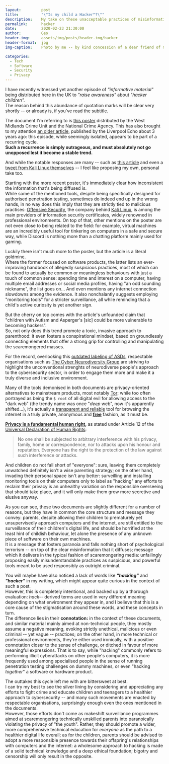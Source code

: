 ```yaml
---
layout:         post
title:          "\"Is my child a Hacker™?\""
description:    My take on these unacceptable practices of misinformation and scaremongering
permalink:      hacker
date:           2020-02-23 21:30:00
author:         Geo
header-img:     assets/img/posts/header-img/hacker
header-format:  jpg
img-caption:    Photo by me -- by kind concession of a dear friend of mine who, conveniently, wishes to remain Anonymous (;

categories:
  - Tech
  - Software
  - Security
  - Privacy
---
```


I have recently witnessed yet another episode of *"informative material"* being distributed here in the UK to *"raise awareness"* about *"hacker children".*    
The reason behind this abundance of quotation marks will be clear very shortly -- or already is, if you've read the subtitle.

The document I'm referring to is [this poster](https://pbs.twimg.com/media/EQmqe5xWAAAmSJ0?format=jpg&name=4096x4096) distributed by the West Midlands Crime Unit and the National Crime Agency.
This has also brought to my attention [an older article](https://www.liverpoolecho.co.uk/news/liverpool-news/signs-your-child-computer-hacker-12626527), published by the Liverpool Echo about 3 years ago: this episode, while seemingly isolated, appears to be part of a recurring cycle.    
**Such a recurrence is simply outrageous, and must absolutely not go unopposed lest it become a stable trend.**

And while the notable responses are many -- such as [this article](https://www.theregister.co.uk/2020/02/14/silly_police_infosec_parental_advice_poster) and even a [tweet from Kali Linux themselves](https://twitter.com/kalilinux/status/1227703199584395267) -- I feel like proposing my own, personal take too.

Starting with the more recent poster, it's immediately clear how inconsistent the information that's being diffused is.   
While some of the mentioned tools, despite being specifically designed for authorised penetration testing, sometimes do indeed end up in the wrong hands, in no way does this imply that they are strictly tied to malicious practises: [Offensive Security](https://www.offensive-security.com), the company behind [Kali Linux](https://www.kali.org), is among the main providers of information security certificates, widely renowned in professional environments.
On top of that, other mentions on the poster are not even close to being related to the field: for example, virtual machines are an incredibly useful tool for tinkering on computers in a safe and secure way, while Discord is nothing more than a chatting platform mainly used for gaming.

Luckily there isn't much more to the poster, but the article is a literal goldmine.   
Where the former focused on software products, the latter lists an ever-improving handbook of allegedly suspicious practices, most of which can be found to actually be common or meaningless behaviours with just a touch of common sense: spending time and interest on a computer, having multiple email addresses or social media profiles, having "an odd sounding nickname", the list goes on... And even mentions any internet connection slowdowns among the evidence.
It also nonchalantly suggests employing "monitoring tools" for a stricter surveillance, all while reminding that a child's active curiosity is yet another sign.

But the cherry on top comes with the article's unfounded claim that "children with Autism and Asperger's [sic] could be more vulnerable to becoming hackers".   
So, not only does this trend promote a toxic, invasive approach to parenthood: it even fosters a conspirational mindset, based on groundlessly connecting elements that offer a strong grip for controlling and manipulating the scaremongered masses.

For the record, overlooking this [outdated labeling of ASDs](https://en.wikipedia.org/wiki/Autism_spectrum#Classification), respectable organisations such as [The Cyber Neurodiversity Group](https://www.neurocyber.uk) are striving to highlight the unconventional strenghts of neurodiverse people's approach to the cybersecurity sector, in order to engage them more and make it a truly diverse and inclusive environment.

Many of the tools demonised in both documents are privacy-oriented alternatives to mainstream products, most notably [Tor](https://www.torproject.org): while too often portrayed as being the `$ root` of all digital evil for allowing access to the "dark web" (the trendy name was once "*deep* web", now it's apparently shifted...), it's actually a [transparent and reliable](https://github.com/torproject/tor) tool for browsing the internet in a truly private, anonymous and **[free](https://www.gnu.org/philosophy/free-sw.en.html)** fashion, as it must be.

**[Privacy is a fundamental human right](https://www.privacyinternational.org/explainer/56/what-privacy),** as stated under Article 12 of the [Universal Declaration of Human Rights](https://www.un.org/en/universal-declaration-human-rights/index.html):
> No one shall be subjected to arbitrary interference with his privacy, family, home or correspondence, nor to attacks upon his honour and reputation. Everyone has the right to the protection of the law against such interference or attacks.

And children do not fall short of "everyone": sure, leaving them completely unwatched definitely isn't a wise parenting strategy; on the other hand, invading their personal space isn't any better: surveilling and installing monitoring tools on their computers only to label as "hacking" any efforts to reclaim their privacy is an unhealthy variation on the responsible overseeing that should take place, and it will only make them grow more secretive and elusive anyway.

As you can see, these two documents are slightly different for a number of reasons, but they have in common the core structure and message they convey: parents, despite allowing their children to prematurely yet unsupervisedly approach computers and the internet, are still entitled to the surveillance of their children's digital life, and should be horrified at the least hint of childish behaviour, let alone the presence of any unknown piece of software on their own machines.    
It is a message that fosters paranoia and falls nothing short of psychological terrorism -- on top of the clear misinformation that it diffuses; message which it delivers in the typical fashion of scaremongering media: unfailingly proposing easily misunderstandable practices as suspicious, and powerful tools meant to be used responsibly as outright criminal.

You will maybe have also noticed a lack of words like ***"hacking"*** and ***"hacker"*** in my writing, which might appear quite curious in the context of such a post.   
However, this is completely intentional, and backed up by a thorough evaluation: *hack--* derived terms are used in very different meaning depending on what environment they appear in, and I believe that this is a core cause of the stigmatisation around these words, and these concepts in turn.    
The difference lies in their **connotation:** in the context of these documents, and similar material mainly aimed at non-technical people, they mostly assume a negative meaning, evoking strictly unethical, malicious or even criminal -- yet vague -- practices; on the other hand, in more technical or professional environments, they're either used ironically, with a positive connotation closer to the sense of challenge, or ditched in favour of more meaningful expressions.
That is to say, while "hacking" commonly refers to performing illicit cyberattacks on other people's computers, it is more frequently used among specialised people in the sense of running penetration testing challenges on dummy machines, or even "hacking *together*" a software or hardware product.

The outtakes this cycle left me with are bittersweet at best.   
I can try my best to see the silver lining by considering and appreciating any efforts to fight crime and educate children and teenagers to a healthier approach to cybersecurity -- and many such movements are enacted by respectable organisations, surprisingly enough even the ones mentioned in the documents.   
However, those efforts don't come as makeshift surveillance programmes aimed at scaremongering technically unskilled parents into paranoically violating the privacy of "the youth". Rather, they should promote a wider, more comprehensive technical education for *everyone* as the path to a healthier digital life overall; as for the children, parents should be advised to adopt a more responsible presence towards their offspring's relationships with computers and the internet: a wholesome approach to hacking is made of a solid technical knowledge and a deep ethical foundation; bigotry and censorship will only result in the opposite.